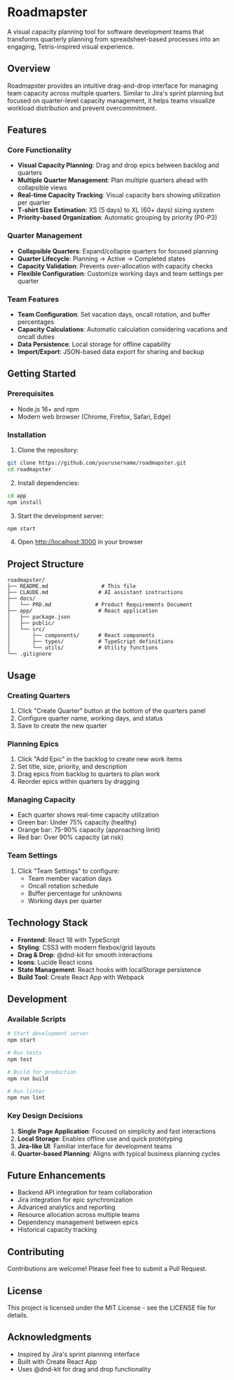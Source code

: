 # Roadmapster

A visual capacity planning tool for software development teams that transforms quarterly planning from spreadsheet-based processes into an engaging, Tetris-inspired visual experience.

## Overview

Roadmapster provides an intuitive drag-and-drop interface for managing team capacity across multiple quarters. Similar to Jira's sprint planning but focused on quarter-level capacity management, it helps teams visualize workload distribution and prevent overcommitment.

## Features

### Core Functionality
- **Visual Capacity Planning**: Drag and drop epics between backlog and quarters
- **Multiple Quarter Management**: Plan multiple quarters ahead with collapsible views
- **Real-time Capacity Tracking**: Visual capacity bars showing utilization per quarter
- **T-shirt Size Estimation**: XS (5 days) to XL (60+ days) sizing system
- **Priority-based Organization**: Automatic grouping by priority (P0-P3)

### Quarter Management
- **Collapsible Quarters**: Expand/collapse quarters for focused planning
- **Quarter Lifecycle**: Planning → Active → Completed states
- **Capacity Validation**: Prevents over-allocation with capacity checks
- **Flexible Configuration**: Customize working days and team settings per quarter

### Team Features
- **Team Configuration**: Set vacation days, oncall rotation, and buffer percentages
- **Capacity Calculations**: Automatic calculation considering vacations and oncall duties
- **Data Persistence**: Local storage for offline capability
- **Import/Export**: JSON-based data export for sharing and backup

## Getting Started

### Prerequisites
- Node.js 16+ and npm
- Modern web browser (Chrome, Firefox, Safari, Edge)

### Installation

1. Clone the repository:
```bash
git clone https://github.com/yourusername/roadmapster.git
cd roadmapster
```

2. Install dependencies:
```bash
cd app
npm install
```

3. Start the development server:
```bash
npm start
```

4. Open [http://localhost:3000](http://localhost:3000) in your browser

## Project Structure

```
roadmapster/
├── README.md                 # This file
├── CLAUDE.md                # AI assistant instructions
├── docs/
│   └── PRD.md              # Product Requirements Document
├── app/                     # React application
│   ├── package.json
│   ├── public/
│   └── src/
│       ├── components/      # React components
│       ├── types/           # TypeScript definitions
│       └── utils/           # Utility functions
└── .gitignore
```

## Usage

### Creating Quarters
1. Click "Create Quarter" button at the bottom of the quarters panel
2. Configure quarter name, working days, and status
3. Save to create the new quarter

### Planning Epics
1. Click "Add Epic" in the backlog to create new work items
2. Set title, size, priority, and description
3. Drag epics from backlog to quarters to plan work
4. Reorder epics within quarters by dragging

### Managing Capacity
- Each quarter shows real-time capacity utilization
- Green bar: Under 75% capacity (healthy)
- Orange bar: 75-90% capacity (approaching limit)
- Red bar: Over 90% capacity (at risk)

### Team Settings
1. Click "Team Settings" to configure:
   - Team member vacation days
   - Oncall rotation schedule
   - Buffer percentage for unknowns
   - Working days per quarter

## Technology Stack

- **Frontend**: React 18 with TypeScript
- **Styling**: CSS3 with modern flexbox/grid layouts
- **Drag & Drop**: @dnd-kit for smooth interactions
- **Icons**: Lucide React icons
- **State Management**: React hooks with localStorage persistence
- **Build Tool**: Create React App with Webpack

## Development

### Available Scripts

```bash
# Start development server
npm start

# Run tests
npm test

# Build for production
npm run build

# Run linter
npm run lint
```

### Key Design Decisions

1. **Single Page Application**: Focused on simplicity and fast interactions
2. **Local Storage**: Enables offline use and quick prototyping
3. **Jira-like UI**: Familiar interface for development teams
4. **Quarter-based Planning**: Aligns with typical business planning cycles

## Future Enhancements

- Backend API integration for team collaboration
- Jira integration for epic synchronization
- Advanced analytics and reporting
- Resource allocation across multiple teams
- Dependency management between epics
- Historical capacity tracking

## Contributing

Contributions are welcome! Please feel free to submit a Pull Request.

## License

This project is licensed under the MIT License - see the LICENSE file for details.

## Acknowledgments

- Inspired by Jira's sprint planning interface
- Built with Create React App
- Uses @dnd-kit for drag and drop functionality